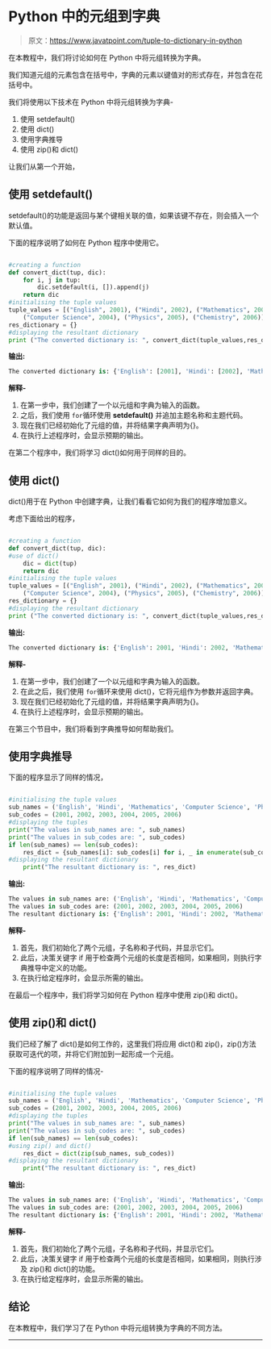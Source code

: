 # Python 中的元组到字典

> 原文：<https://www.javatpoint.com/tuple-to-dictionary-in-python>

在本教程中，我们将讨论如何在 Python 中将元组转换为字典。

我们知道元组的元素包含在括号中，字典的元素以键值对的形式存在，并包含在花括号中。

我们将使用以下技术在 Python 中将元组转换为字典-

1.  使用 setdefault()
2.  使用 dict()
3.  使用字典推导
4.  使用 zip()和 dict()

让我们从第一个开始，

## 使用 setdefault()

setdefault()的功能是返回与某个键相关联的值，如果该键不存在，则会插入一个默认值。

下面的程序说明了如何在 Python 程序中使用它。

```py

#creating a function 
def convert_dict(tup, dic):
	for i, j in tup:
		dic.setdefault(i, []).append(j)
	return dic
#initialising the tuple values	
tuple_values = [("English", 2001), ("Hindi", 2002), ("Mathematics", 2003),
	("Computer Science", 2004), ("Physics", 2005), ("Chemistry", 2006)]
res_dictionary = {}
#displaying the resultant dictionary
print ("The converted dictionary is: ", convert_dict(tuple_values,res_dictionary))

```

**输出:**

```py
The converted dictionary is: {'English': [2001], 'Hindi': [2002], 'Mathematics': [2003], 'Computer Science': [2004], 'Physics': [2005], 'Chemistry': [2006]}

```

**解释-**

1.  在第一步中，我们创建了一个以元组和字典为输入的函数。
2.  之后，我们使用 `for`循环使用 **setdefault()** 并追加主题名称和主题代码。
3.  现在我们已经初始化了元组的值，并将结果字典声明为{}。
4.  在执行上述程序时，会显示预期的输出。

在第二个程序中，我们将学习 dict()如何用于同样的目的。

## 使用 dict()

dict()用于在 Python 中创建字典，让我们看看它如何为我们的程序增加意义。

考虑下面给出的程序，

```py

#creating a function 
def convert_dict(tup, dic):
#use of dict()
    dic = dict(tup)
    return dic	
#initialising the tuple values	
tuple_values = [("English", 2001), ("Hindi", 2002), ("Mathematics", 2003),
	("Computer Science", 2004), ("Physics", 2005), ("Chemistry", 2006)]
res_dictionary = {}
#displaying the resultant dictionary
print ("The converted dictionary is: ", convert_dict(tuple_values,res_dictionary))

```

**输出:**

```py
The converted dictionary is: {'English': 2001, 'Hindi': 2002, 'Mathematics': 2003, 'Computer Science': 2004, 'Physics': 2005, 'Chemistry': 2006}

```

**解释-**

1.  在第一步中，我们创建了一个以元组和字典为输入的函数。
2.  在此之后，我们使用 `for`循环来使用 dict()，它将元组作为参数并返回字典。
3.  现在我们已经初始化了元组的值，并将结果字典声明为{}。
4.  在执行上述程序时，会显示预期的输出。

在第三个节目中，我们将看到字典推导如何帮助我们。

## 使用字典推导

下面的程序显示了同样的情况，

```py

#initialising the tuple values
sub_names = ('English', 'Hindi', 'Mathematics', 'Computer Science', 'Physics', 'Chemistry')
sub_codes = (2001, 2002, 2003, 2004, 2005, 2006)
#displaying the tuples
print("The values in sub_names are: ", sub_names)
print("The values in sub_codes are: ", sub_codes)
if len(sub_names) == len(sub_codes):
    res_dict = {sub_names[i]: sub_codes[i] for i, _ in enumerate(sub_codes)}
#displaying the resultant dictionary
    print("The resultant dictionary is: ", res_dict)

```

**输出:**

```py
The values in sub_names are: ('English', 'Hindi', 'Mathematics', 'Computer Science', 'Physics', 'Chemistry')
The values in sub_codes are: (2001, 2002, 2003, 2004, 2005, 2006)
The resultant dictionary is: {'English': 2001, 'Hindi': 2002, 'Mathematics': 2003, 'Computer Science': 2004, 'Physics': 2005, 'Chemistry': 2006}

```

**解释-**

1.  首先，我们初始化了两个元组，子名称和子代码，并显示它们。
2.  此后，决策关键字 if 用于检查两个元组的长度是否相同，如果相同，则执行字典推导中定义的功能。
3.  在执行给定程序时，会显示所需的输出。

在最后一个程序中，我们将学习如何在 Python 程序中使用 zip()和 dict()。

## 使用 zip()和 dict()

我们已经了解了 dict()是如何工作的，这里我们将应用 dict()和 zip()，zip()方法获取可迭代的项，并将它们附加到一起形成一个元组。

下面的程序说明了同样的情况-

```py

#initialising the tuple values
sub_names = ('English', 'Hindi', 'Mathematics', 'Computer Science', 'Physics', 'Chemistry')
sub_codes = (2001, 2002, 2003, 2004, 2005, 2006)
#displaying the tuples
print("The values in sub_names are: ", sub_names)
print("The values in sub_codes are: ", sub_codes)
if len(sub_names) == len(sub_codes):
#using zip() and dict()
    res_dict = dict(zip(sub_names, sub_codes))
#displaying the resultant dictionary
    print("The resultant dictionary is: ", res_dict)

```

**输出:**

```py
The values in sub_names are: ('English', 'Hindi', 'Mathematics', 'Computer Science', 'Physics', 'Chemistry')
The values in sub_codes are: (2001, 2002, 2003, 2004, 2005, 2006)
The resultant dictionary is: {'English': 2001, 'Hindi': 2002, 'Mathematics': 2003, 'Computer Science': 2004, 'Physics': 2005, 'Chemistry': 2006}

```

**解释-**

1.  首先，我们初始化了两个元组，子名称和子代码，并显示它们。
2.  此后，决策关键字 if 用于检查两个元组的长度是否相同，如果相同，则执行涉及 zip()和 dict()的功能。
3.  在执行给定程序时，会显示所需的输出。

## 结论

在本教程中，我们学习了在 Python 中将元组转换为字典的不同方法。

* * *
